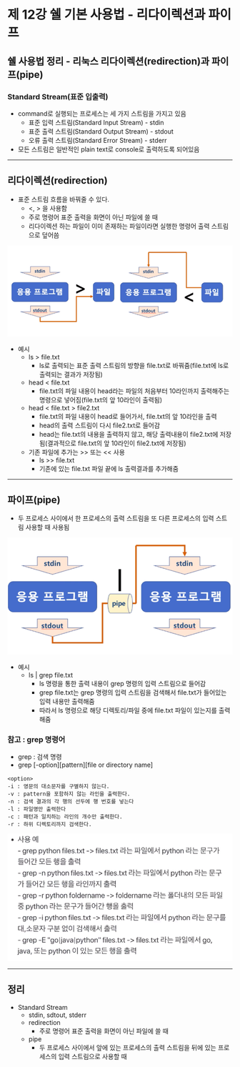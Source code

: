 # 제 12강 쉘 기본 사용법 - 리다이렉션과 파이프
## 쉘 사용법 정리 - 리눅스 리다이렉션(redirection)과 파이프(pipe)
### Standard Stream(표준 입출력)
- command로 실행되는 프로세스는 세 가지 스트림을 가지고 있음 
  - 표준 입력 스트림(Standard Input Stream) - stdin 
  - 표준 출력 스트림(Standard Output Stream) - stdout
  - 오류 출력 스트림(Standard Error Stream) - stderr
- 모든 스트림은 일반적인 plain text로 console로 출력하도록 되어있음 

---
## 리다이렉션(redirection)
- 표준 스트림 흐름을 바꿔줄 수 있다. 
  - <, > 을 사용함 
  - 주로 명령어 표준 출력을 화면이 아닌 파일에 쓸 때 
  - 리다이렉션 하는 파일이 이미 존재하는 파일이라면 실행한 명령어 출력 스트림으로 덮어씀

![리다이렉션 예시](../img/redirection_example.png)  

- 예시 
  - ls > file.txt
    - ls로 출력되는 표준 출력 스트림의 방향을 file.txt로 바꿔줌(file.txt에 ls로 출력되는 결과가 저장됨)
  - head < file.txt 
    - file.txt의 파일 내용이 head라는 파일의 처음부터 10라인까지 출력해주는 명령으로 넣어짐(file.txt의 앞 10라인이 출력됨)
  - head < file.txt > file2.txt
    - file.txt의 파일 내용이 head로 들어가서, file.txt의 앞 10라인을 출력 
    - head의 출력 스트림이 다시 file2.txt로 들어감
    - head는 file.txt의 내용을 출력하지 않고, 해당 출력내용이 file2.txt에 저장됨(결과적으로 file.txt의 앞 10라인이 file2.txt에 저장됨)  
  - 기존 파일에 추가는 >> 또는 << 사용 
    - ls >> file.txt 
    - 기존에 있는 file.txt 파일 끝에 ls 출력결과를 추가해줌

---
## 파이프(pipe)
- 두 프로세스 사이에서 한 프로세스의 출력 스트림을 또 다른 프로세스의 입력 스트림 사용할 때 사용됨     

![파이프 예시](../img/pipe_example.png)

- 예시 
  - ls | grep file.txt
    - ls 명령을 통한 출력 내용이 grep 명령의 입력 스트림으로 들어감 
    - grep file.txt는 grep 명령의 입력 스트림을 검색해서 file.txt가 들어있는 입력 내용만 출력해줌
    - 따라서 ls 명령으로 해당 디렉토리/파일 중에 file.txt 파일이 있는지를 출력해줌 

### 참고 : grep 명령어 
- grep : 검색 명령 
- grep [-option][pattern][file or directory name]
```
<option>
-i : 영문의 대소문자를 구별하지 않는다.
-v : pattern을 포함하지 않는 라인을 출력한다. 
-n : 검색 결과의 각 행의 선두에 행 번호를 넣는다
-l : 파일명만 출력한다
-c : 패턴과 일치하는 라인의 개수만 출력한다.
-r : 하위 디렉토리까지 검색한다.
```

![grep 예시](../img/grep_example.png)

---
## 정리 
- Standard Stream
  - stdin, sdtout, stderr
  - redirection
    - 주로 명령어 표준 출력을 화면이 아닌 파일에 쓸 때 
  - pipe 
    - 두 프로세스 사이에서 앞에 있는 프로세스의 출력 스트림을 뒤에 있는 프로세스의 입력 스트림으로 사용할 때   
